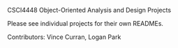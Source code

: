 CSCI4448 Object-Oriented Analysis and Design Projects

Please see individual projects for their own READMEs.

Contributors: Vince Curran, Logan Park
